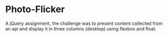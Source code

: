 # Photo-Flicker
A jQuery assignment, the challenge was to present content collected from an api and display it in three columns (desktop) using flexbox and float. 
